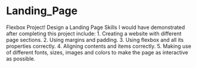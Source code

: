 # Landing_Page
Flexbox Project!
Design a Landing Page
Skills I would have demonstrated after completing this project include:
    1. Creating a website with different page sections. 
    2. Using margins and padding.
    3. Using flexbox and all its properties correctly. 
    4. Aligning contents and items correctly. 
    5. Making use of different fonts, sizes, images and colors to make the page as interactive as possible.